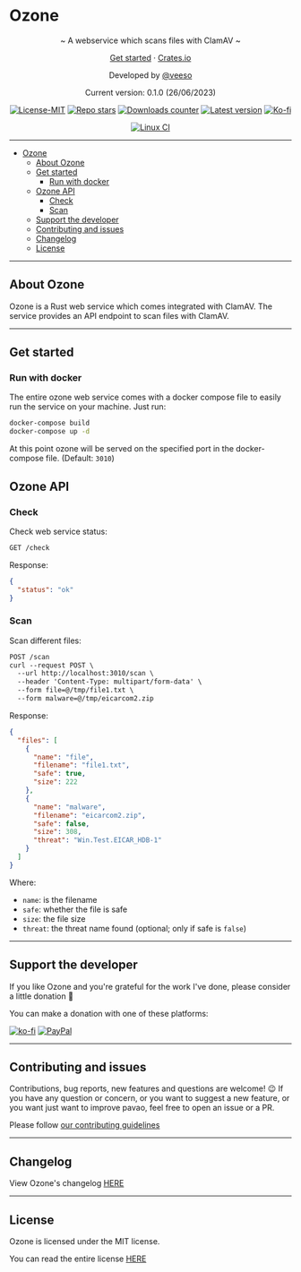 # Ozone

<p align="center">~ A webservice which scans files with ClamAV ~</p>
<p align="center">
  <a href="#get-started-">Get started</a>
  ·
  <a href="https://crates.io/crates/ozone-ws" target="_blank">Crates.io</a>
</p>
<p align="center">Developed by <a href="https://veeso.dev/" target="_blank">@veeso</a></p>
<p align="center">Current version: 0.1.0 (26/06/2023)</p>

<p align="center">
  <a href="https://opensource.org/license/mit/"
    ><img
      src="https://img.shields.io/badge/License-MIT-teal.svg"
      alt="License-MIT"
  /></a>
  <a href="https://github.com/veeso-dev/ozone/stargazers"
    ><img
      src="https://img.shields.io/github/stars/veeso-dev/ozone.svg"
      alt="Repo stars"
  /></a>
  <a href="https://crates.io/crates/ozone-ws"
    ><img
      src="https://img.shields.io/crates/d/ozone-ws.svg"
      alt="Downloads counter"
  /></a>
  <a href="https://crates.io/crates/ozone-ws"
    ><img
      src="https://img.shields.io/crates/v/ozone-ws.svg"
      alt="Latest version"
  /></a>
  <a href="https://ko-fi.com/veeso">
    <img
      src="https://img.shields.io/badge/donate-ko--fi-red"
      alt="Ko-fi"
  /></a>
</p>
<p align="center">
  <a href="https://github.com/veeso-dev/ozone/actions"
    ><img
      src="https://github.com/veeso-dev/ozone/workflows/build-test/badge.svg"
      alt="Linux CI"
  /></a>
</p>

---

- [Ozone](#ozone)
  - [About Ozone](#about-ozone)
  - [Get started](#get-started)
    - [Run with docker](#run-with-docker)
  - [Ozone API](#ozone-api)
    - [Check](#check)
    - [Scan](#scan)
  - [Support the developer](#support-the-developer)
  - [Contributing and issues](#contributing-and-issues)
  - [Changelog](#changelog)
  - [License](#license)

---

## About Ozone

Ozone is a Rust web service which comes integrated with ClamAV. The service provides an API endpoint to scan files with ClamAV.

---

## Get started

### Run with docker

The entire ozone web service comes with a docker compose file to easily run the service on your machine.
Just run:

```sh
docker-compose build
docker-compose up -d
```

At this point ozone will be served on the specified port in the docker-compose file. (Default: `3010`)

## Ozone API

### Check

Check web service status:

```txt
GET /check
```

Response:

```json
{
  "status": "ok"
}
```

### Scan

Scan different files:

```txt
POST /scan
curl --request POST \
  --url http://localhost:3010/scan \
  --header 'Content-Type: multipart/form-data' \
  --form file=@/tmp/file1.txt \
  --form malware=@/tmp/eicarcom2.zip
```

Response:

```json
{
  "files": [
    {
      "name": "file",
      "filename": "file1.txt",
      "safe": true,
      "size": 222
    },
    {
      "name": "malware",
      "filename": "eicarcom2.zip",
      "safe": false,
      "size": 308,
      "threat": "Win.Test.EICAR_HDB-1"
    }
  ]
}
```

Where:

- `name`: is the filename
- `safe`: whether the file is safe
- `size`: the file size
- `threat`: the threat name found (optional; only if safe is `false`)

---

## Support the developer

If you like Ozone and you're grateful for the work I've done, please consider a little donation 🥳

You can make a donation with one of these platforms:

[![ko-fi](https://img.shields.io/badge/Ko--fi-F16061?style=for-the-badge&logo=ko-fi&logoColor=white)](https://ko-fi.com/veeso)
[![PayPal](https://img.shields.io/badge/PayPal-00457C?style=for-the-badge&logo=paypal&logoColor=white)](https://www.paypal.me/chrisintin)

---

## Contributing and issues

Contributions, bug reports, new features and questions are welcome! 😉
If you have any question or concern, or you want to suggest a new feature, or you want just want to improve pavao, feel free to open an issue or a PR.

Please follow [our contributing guidelines](CONTRIBUTING.md)

---

## Changelog

View Ozone's changelog [HERE](CHANGELOG.md)

---

## License

Ozone is licensed under the MIT license.

You can read the entire license [HERE](LICENSE)

